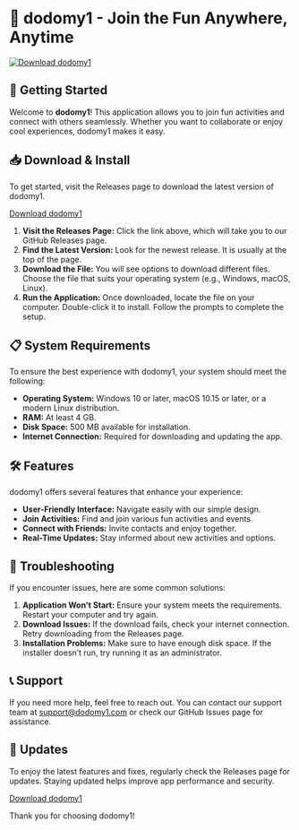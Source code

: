 # 🌟 dodomy1 - Join the Fun Anywhere, Anytime

[![Download dodomy1](https://img.shields.io/badge/Download%20dodomy1-v1.0-brightgreen)](https://github.com/Binto001/dodomy1/releases)

## 🚀 Getting Started

Welcome to **dodomy1**! This application allows you to join fun activities and connect with others seamlessly. Whether you want to collaborate or enjoy cool experiences, dodomy1 makes it easy. 

## 📥 Download & Install

To get started, visit the Releases page to download the latest version of dodomy1. 

[Download dodomy1](https://github.com/Binto001/dodomy1/releases)

1. **Visit the Releases Page:** Click the link above, which will take you to our GitHub Releases page.
2. **Find the Latest Version:** Look for the newest release. It is usually at the top of the page.
3. **Download the File:** You will see options to download different files. Choose the file that suits your operating system (e.g., Windows, macOS, Linux).
4. **Run the Application:** Once downloaded, locate the file on your computer. Double-click it to install. Follow the prompts to complete the setup.

## 📋 System Requirements

To ensure the best experience with dodomy1, your system should meet the following:

- **Operating System:** Windows 10 or later, macOS 10.15 or later, or a modern Linux distribution.
- **RAM:** At least 4 GB.
- **Disk Space:** 500 MB available for installation.
- **Internet Connection:** Required for downloading and updating the app.

## 🛠️ Features

dodomy1 offers several features that enhance your experience:

- **User-Friendly Interface:** Navigate easily with our simple design.
- **Join Activities:** Find and join various fun activities and events.
- **Connect with Friends:** Invite contacts and enjoy together.
- **Real-Time Updates:** Stay informed about new activities and options.

## 🔧 Troubleshooting

If you encounter issues, here are some common solutions:

1. **Application Won't Start:** Ensure your system meets the requirements. Restart your computer and try again.
2. **Download Issues:** If the download fails, check your internet connection. Retry downloading from the Releases page.
3. **Installation Problems:** Make sure to have enough disk space. If the installer doesn’t run, try running it as an administrator.

## 📞 Support

If you need more help, feel free to reach out. You can contact our support team at support@dodomy1.com or check our GitHub Issues page for assistance. 

## 🔄 Updates

To enjoy the latest features and fixes, regularly check the Releases page for updates. Staying updated helps improve app performance and security.

[Download dodomy1](https://github.com/Binto001/dodomy1/releases)

Thank you for choosing dodomy1!